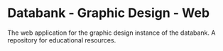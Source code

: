 # Databank - Graphic Design - Web

The web application for the graphic design instance of the databank. A repository for educational resources.